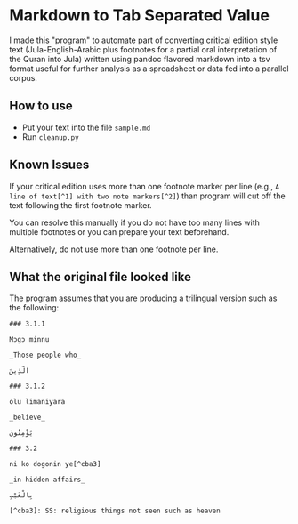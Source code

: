 # Markdown to Tab Separated Value

I made this "program" to automate part of converting critical edition style text (Jula-English-Arabic plus footnotes for a partial oral interpretation of the Quran into Jula) written using pandoc flavored markdown into a tsv format useful for further analysis as a spreadsheet or data fed into a parallel corpus.

## How to use

- Put your text into the file `sample.md`
- Run `cleanup.py`

## Known Issues

If your critical edition uses more than one footnote marker per line (e.g., `A line of text[^1] with two note markers[^2]`) than program will cut off the text following the first footnote marker.

You can resolve this manually if you do not have too many lines with multiple footnotes or you can prepare your text beforehand.

Alternatively, do not use more than one footnote per line.

## What the original file looked like

The program assumes that you are producing a trilingual version such as the following:

```
### 3.1.1

Mɔgɔ minnu

_Those people who_

الَّذِينَ

### 3.1.2

olu limaniyara

_believe_

يُؤْمِنُونَ

### 3.2

ni ko dogonin ye[^cba3]

_in hidden affairs_

بِالْغَيْبِ

[^cba3]: SS: religious things not seen such as heaven
```    

